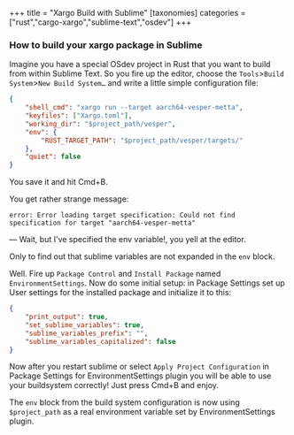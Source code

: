 +++
title = "Xargo Build with Sublime"
[taxonomies]
categories = ["rust","cargo-xargo","sublime-text","osdev"]
+++
### How to build your xargo package in Sublime

Imagine you have a special OSdev project in Rust that you want to build from within Sublime Text. So you fire up the editor, choose the `Tools`>`Build System`>`New Build System…` and write a little simple configuration file:

```json
{
    "shell_cmd": "xargo run --target aarch64-vesper-metta",
    "keyfiles": ["Xargo.toml"],
    "working_dir": "$project_path/vesper",
    "env": {
        "RUST_TARGET_PATH": "$project_path/vesper/targets/"
    },
    "quiet": false
}
```

You save it and hit Cmd+B.

<!-- more -->

You get rather strange message:

```
error: Error loading target specification: Could not find specification for target "aarch64-vesper-metta"
```

— Wait, but I've specified the env variable!, you yell at the editor.

Only to find out that sublime variables are not expanded in the `env` block.



Well. Fire up `Package Control` and `Install Package` named `EnvironmentSettings`. Now do some initial setup: in Package Settings set up User settings for the installed package and initialize it to this:

```json
{
    "print_output": true,
    "set_sublime_variables": true,
    "sublime_variables_prefix": "",
    "sublime_variables_capitalized": false
}
```

Now after you restart sublime or select `Apply Project Configuration` in Package Settings for EnvironmentSettings plugin you will be able to use your buildsystem correctly! Just press Cmd+B and enjoy.

The `env` block from the build system configuration is now using `$project_path` as a real environment variable set by EnvironmentSettings plugin.
